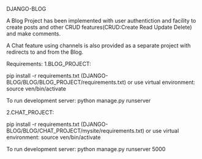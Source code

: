 DJANGO-BLOG

A Blog Project has been implemented with user authentiction and facility to create posts and other CRUD features(CRUD:Create Read Update Delete) and make comments.

A Chat feature using channels is also provided as a separate project with redirects to and from the Blog.

Requirements:
1.BLOG_PROJECT:

pip install -r requirements.txt             (DJANGO-BLOG/BLOG/BLOG_PROJECT/requirements.txt)
or use virtual environment: source ven/bin/activate

To run development server: python manage.py runserver

2.CHAT_PROJECT:

pip install -r requirements.txt            (DJANGO-BLOG/BLOG/CHAT_PROJECT/mysite/requirements.txt)
or use virtual environment: source ven/bin/activate

To run development server: python manage.py runserver 5000 

